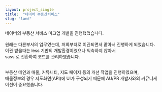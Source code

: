 ```yaml
---
layout: project_single
title:  "네이버 부동산서비스"
slug: "land"
---
```

네이버의 부동산 서비스 마크업 개발을 진행했었습니다.<br><br>
원래는 다른부서의 업무였는데, 저희부터로 이관되면서 맡아서 진행하게 되었습니다.<br>
이관 받을때는 less 기반의 개발환경이였으나 익숙하지 않아서<br>
sass 로 전환하여 코드를 관리하였습니다.<br><br>

부동산 메인과 매물, 커뮤니티, 지도 페이지 등의 개선 작업을 진행하였으며,<br>
매물정보의 경우 지도화면(API)에 UI가 구성되기 때문에 AU/PR 개발자와의 커뮤니케이션이 중요했습니다.
